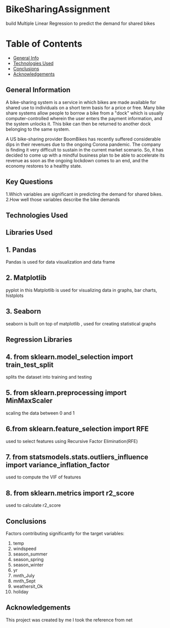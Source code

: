 # BikeSharingAssignment
build Multiple Linear Regression to predict the demand for shared bikes

# Table of Contents
* [General Info](#general-information)
* [Technologies Used](#technologies-used)
* [Conclusions](#conclusions)
* [Acknowledgements](#acknowledgements)

## General Information
A bike-sharing system is a service in which bikes are made available for shared use to individuals on a short term basis for a price or free. Many bike share systems allow people to borrow a bike from a "dock" which is usually computer-controlled wherein the user enters the payment information, and the system unlocks it. This bike can then be returned to another dock belonging to the same system.

A US bike-sharing provider BoomBikes has recently suffered considerable dips in their revenues due to the ongoing Corona pandemic. The company is finding it very difficult to sustain in the current market scenario. So, it has decided to come up with a mindful business plan to be able to accelerate its revenue as soon as the ongoing lockdown comes to an end, and the economy restores to a healthy state. 

## Key Questions
1.Which variables are significant in predicting the demand for shared bikes.
2.How well those variables describe the bike demands

## Technologies Used
## Libraries Used
## 1. Pandas
Pandas is used for data visualization and data frame
## 2. Matplotlib
pyplot in this Matplotlib is used for visualizing data in graphs, bar charts, histplots
## 3. Seaborn
seaborn is built on top of matplotlib , used for creating statistical graphs 
## Regression Libraries
## 4. from sklearn.model_selection import  train_test_split
splits the dataset into training and testing
## 5. from sklearn.preprocessing import MinMaxScaler
scaling the data between 0 and 1
## 6.from sklearn.feature_selection import RFE
used to select features using Recursive Factor Elimination(RFE)
## 7. from statsmodels.stats.outliers_influence import variance_inflation_factor
used to compute the VIF of features
## 8. from sklearn.metrics import r2_score
used to calculate r2_score
## Conclusions
Factors contributing significantly for the target variables:
1) temp
2) windspeed
3) season_summer
4) season_spring
5) season_winter
6) yr
7) mnth_July
8) mnth_Sept
9) weathersit_Ok
10) holiday

## Acknowledgements
This project was created by me
I took the reference from net

